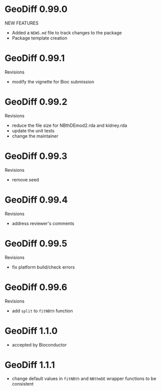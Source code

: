 # GeoDiff 0.99.0

NEW FEATURES

* Added a `NEWS.md` file to track changes to the package
* Package template creation

# GeoDiff 0.99.1

Revisions

* modify the vignette for Bioc submission

# GeoDiff 0.99.2

Revisions

* reduce the file size for NBthDEmod2.rda and kidney.rda
* update the unit tests
* change the maintainer 

# GeoDiff 0.99.3

Revisions

* remove seed

# GeoDiff 0.99.4

Revisions

* address reviewer's comments

# GeoDiff 0.99.5

Revisions

* fix platform build/check errors

# GeoDiff 0.99.6

Revisions

* add `split` to `fitNBth` function

# GeoDiff 1.1.0

* accepted by Bioconductor 

# GeoDiff 1.1.1

* change default values in `fitNBth` and `NBthmDE` wrapper functions to be consistent


